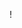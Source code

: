 !<!DOCTYPE html>
<html lang="en" dir="ltr">
  <head>
    <meta charset="utf-8">
    <title>
      <link href="https://maxcdn.bootstrapcdn.com/bootstrap/3.3.6/css/bootstrap.min.css" rel="stylesheet" type="text/css" />
	<style>
	.container {
	  margin-top: 20px;
	}
	</style>
	
	<script src="https://ajax.googleapis.com/ajax/libs/jquery/1.12.4/jquery.min.js" type="text/javascript" ></script>
	<script src="https://maxcdn.bootstrapcdn.com/bootstrap/3.3.6/js/bootstrap.min.js" type="text/javascript" ></script>
	<script src="auto-complete.js" type="text/javascript" ></script>
    </title>
  </head>
  <body>
      <div class="container">
        <div class="panel panel-primary">
        <div class="panel-heading">
        <h2 class="panel-title">Add your Address</h2>
      </div>
      <div class="panel-body">
        <input id="autocomplete" placeholder="Enter your address" onFocus="geolocate()" type="text" class="form-control">
        <div id="address">
          <div class="row">
            <div class="col-md-6">
              <label class="control-label">Street address</label>
              <input class="form-control" id="street_number" disabled="true">
            </div>
            <div class="col-md-6">
              <label class="control-label">Route</label>
              <input class="form-control" id="route" disabled="true">
            </div>
          </div>
          <div class="row">
            <div class="col-md-6">
              <label class="control-label">City</label>
              <input class="form-control field" id="locality" disabled="true">
            </div>
            <div class="col-md-6">
              <label class="control-label">State</label>
              <input class="form-control" id="administrative_area_level_1" disabled="true">
            </div>
          </div>
          <div class="row">
            <div class="col-md-6">
              <label class="control-label">Zip code</label>
              <input class="form-control" id="postal_code" disabled="true">
            </div>
            <div class="col-md-6">
              <label class="control-label">Country</label>
              <input class="form-control" id="country" disabled="true">
            </div>
          </div>
        </div>
      </div>
    </div>
</div>
  <script src="https://maps.googleapis.com/maps/api/js?key=AIzaSyAcIGfYDMu8bU9i663-ooSTVpOEP3vV8O4&libraries=places&callback=initAutocomplete" async defer></script>
  </body>
</html>
